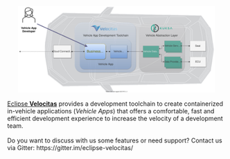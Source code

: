 <p align="center">
<img src="https://github.com/eclipse-velocitas/velocitas-docs/blob/main/content/en/docs/about/use_cases/use_case.drawio.svg" alt="drawing" style="width:90%;"/>
</p>
<a href="https://websites.eclipseprojects.io/velocitas">Eclipse <b>Velocitas</b></a> provides a development toolchain to create containerized in-vehicle applications (<i>Vehicle Apps</i>) that offers a comfortable, fast and efficient development experience to increase the velocity of a development team. </br></br>
Do you want to discuss with us some features or need support? Contact us via Gitter: https://gitter.im/eclipse-velocitas/
